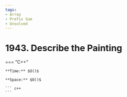 ```yaml
---
tags:
- Array
- Prefix Sum
- Unsolved
---
```



# 1943. Describe the Painting

=== "C++"

    **Time:** $O()$

    **Space:** $O()$

    ``` c++
    ```